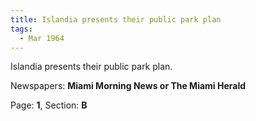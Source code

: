 ```yaml
---  
title: Islandia presents their public park plan  
tags:  
  - Mar 1964  
---  
```

  
Islandia presents their public park plan.  
  
Newspapers: **Miami Morning News or The Miami Herald**  
  
Page: **1**, Section: **B** 
